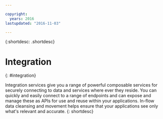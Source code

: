 ```yaml
---

copyright:
  years: 2016
lastupdated: "2016-11-03"

---
```


{:shortdesc: .shortdesc}

# Integration
{: #integration}

Integration services give you a range of powerful composable services for securely connecting to data and services where ever they reside. You can quickly and easily connect to a range of endpoints and can expose and manage these as APIs for use and reuse within your applications. In-flow data cleansing and movement helps ensure that your applications see only what's relevant and accurate.
{: shortdesc}
